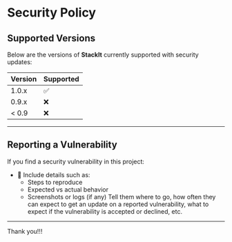 # Security Policy

## Supported Versions

Below are the versions of **StackIt** currently supported with security updates:

| Version | Supported          |
| ------- | ------------------ |
| 1.0.x   | :white_check_mark: |
| 0.9.x   | :x:                |
| < 0.9   | :x:                |

---

## Reporting a Vulnerability

If you find a security vulnerability in this project:
- 📝 Include details such as:
  - Steps to reproduce
  - Expected vs actual behavior
  - Screenshots or logs (if any)
Tell them where to go, how often they can expect to get an update on a reported vulnerability, what to expect if the vulnerability is accepted or declined, etc.

---

Thank you!!! 
